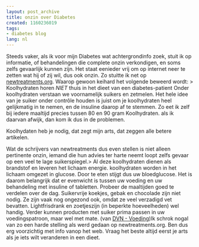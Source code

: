```yaml
---
layout: post_archive
title: onzin over Diabetes
created: 1160236019
tags:
- diabetes blog
lang: nl
---
```

Steeds vaker, als ik voor mijn Diabetes wat achtergrondinfo zoek, stuit ik op informatie, of behandelingen die complete onzin verkondigen, en soms zelfs gevaarlijk kunnen zijn. Het staat eenieder vrij om op internet neer te zetten wat hij of zij wil, dus ook onzin. Zo stuitte ik net op [newtreatments.org](http://www.newtreatments.org/dutchindex). Waarop gewoon keihard het volgende beweerd wordt: > Koolhydraten horen *NIET* thuis in het dieet van een diabetes-patient   Onder koolhydraten verstaan we voornamelijk suikers en zetmelen. Het hele idee van je suiker onder contrôle houden is juist om je koolhydraten heel gelijkmatig in te nemen, en de insuline daarop af te stemmen. Zo eet ik zelf bij iedere maaltijd precies tussen 80 en 90 gram Koolhydraten. als ik daarvan afwijk, dan kom ik dus in de problemen.

Koolhydaten heb je nodig, dat zegt mijn arts, dat zeggen alle betere artikelen.

Wat de schrijvers van newtreatments dus even stellen is niet alleen pertinente onzin, iemand die hun advies ter harte neemt loopt zelfs gevaar op een veel te lage suikerspiegel.>  Al deze koolhydraten dienen als brandstof en leveren het lichaam energie. koolhydraten worden in het lichaam omgezet in glucose. Door te eten stijgt dus uw bloedglucose. Het is daarom belangrijk dat er evenwicht is tussen uw voeding en uw behandeling met insuline of tabletten. Probeer de maaltijden goed te verdelen over de dag. Suikervrije koekjes, gebak en chocolade zijn niet nodig. Ze zijn vaak nog ongezond ook, omdat ze veel verzadigd vet bevatten. Lightfrisdrank en zoetjeszijn (in beperkte hoeveelheden) wel handig. Verder kunnen producten met suiker prima passen in uw voedingspatroon, maar wel met mate. (van [DVN - Voeding](http://www.dvn.nl/DVN/Frontpage.aspx?PageID=222258))Ik schrok nogal van zo een harde stelling als werd gedaan op newtreatments.org. Ben dus erg voorzichtig met info vanop het web. Vraag het beste altijd eerst je arts als je iets wilt veranderen in een dieet.

